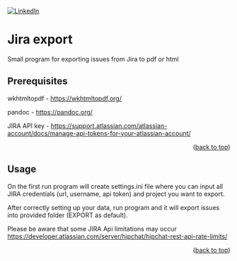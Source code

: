 <a name="readme-top"></a>

[![LinkedIn][linkedin-shield]][linkedin-url]

# Jira export

Small program for exporting issues from Jira to pdf or html


## Prerequisites

  wkhtmltopdf - https://wkhtmltopdf.org/
  
  pandoc - https://pandoc.org/
  
  JIRA API key - https://support.atlassian.com/atlassian-account/docs/manage-api-tokens-for-your-atlassian-account/

<p align="right">(<a href="#readme-top">back to top</a>)</p>

## Usage

  On the first run program will create settings.ini file where you can input all JIRA credentials (url, username, api token) and project you want to export.

  After correctly setting up your data, run program and it will export issues into provided folder (EXPORT as default).

  Please be aware that some JIRA Api limitations may occur https://developer.atlassian.com/server/hipchat/hipchat-rest-api-rate-limits/



<p align="right">(<a href="#readme-top">back to top</a>)</p>

<!-- MARKDOWN LINKS & IMAGES -->
<!-- https://www.markdownguide.org/basic-syntax/#reference-style-links -->
[linkedin-shield]: https://img.shields.io/badge/-LinkedIn-black.svg?style=for-the-badge&logo=linkedin&colorB=555
[linkedin-url]: https://linkedin.com/in/łukasz-machowski-11982154

